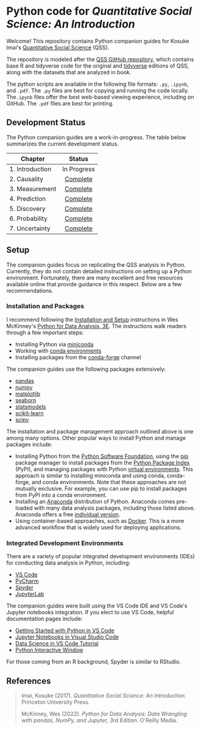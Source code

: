 # Python code for *Quantitative Social Science: An Introduction*

Welcome! This repository contains Python companion guides for Kosuke Imai's [Quantitative Social Science](https://press.princeton.edu/books/paperback/9780691175461/quantitative-social-science) (QSS). 

The repository is modeled after the [QSS GitHub repository](https://github.com/kosukeimai/qss), which contains base R and tidyverse code for the original and [tidyverse](https://press.princeton.edu/books/hardcover/9780691222271/quantitative-social-science) editions of QSS, along with the datasets that are analyzed in book. 

The python scripts are available in the following file formats: `.py`, `.ipynb`, and `.pdf`. The `.py` files are best for copying and running the code locally. The`.ipynb` files offer the best web-based viewing experience, including on GitHub. The `.pdf` files are best for printing. 

## Development Status

The Python companion guides are a work-in-progress. The table below summarizes the current development status. 

| Chapter | Status |
| --- |:---:|
| 1. Introduction | In Progress |
| 2. Causality | [Complete](https://github.com/jeffallen13/qsspy/tree/main/CAUSALITY) |
| 3. Measurement | [Complete](https://github.com/jeffallen13/qsspy/tree/main/MEASUREMENT) |
| 4. Prediction| [Complete](https://github.com/jeffallen13/qsspy/tree/main/PREDICTION) |
| 5. Discovery | [Complete](https://github.com/jeffallen13/qsspy/tree/main/DISCOVERY) |
| 6. Probability | [Complete](https://github.com/jeffallen13/qsspy/tree/main/PROBABILITY) |
| 7. Uncertainty| [Complete](https://github.com/jeffallen13/qsspy/tree/main/UNCERTAINTY) |

## Setup

The companion guides focus on replicating the QSS analysis in Python. Currently, they do not contain detailed instructions on setting up a Python environment. Fortunately, there are many excellent and free resources available online that provide guidance in this respect. Below are a few recommendations.

### Installation and Packages

I recommend following the [Installation and Setup](https://wesmckinney.com/book/preliminaries#installation_and_setup) instructions in Wes McKinney's [Python for Data Analysis, 3E](https://wesmckinney.com/book/). The instructions walk readers through a few important steps: 

- Installing Python via [miniconda](https://docs.conda.io/projects/miniconda/en/latest/) 
- Working with [conda environments](https://conda.io/projects/conda/en/latest/user-guide/index.html)
- Installing packages from the [conda-forge](https://conda-forge.org/) channel

The companion guides use the following packages extensively:

- [pandas](https://pandas.pydata.org/)
- [numpy](https://numpy.org/) 
- [matplotlib](https://matplotlib.org/)
- [seaborn](https://seaborn.pydata.org/)
- [statsmodels](https://www.statsmodels.org/stable/index.html)
- [scikit-learn](https://scikit-learn.org/stable/)
- [scipy](https://www.scipy.org/)

The installation and package management approach outlined above is one among many options. Other popular ways to install Python and manage packages include: 

- Installing Python from the [Python Software Foundation](https://www.python.org/downloads/), using the [pip](https://pip.pypa.io/en/stable/) package manager to install packages from the [Python Package Index](https://pypi.org/) (PyPI), and managing packages with Python [virtual environments](https://docs.python.org/3/tutorial/venv.html). This approach is similar to installing miniconda and using conda, conda-forge, and conda environments. Note that these approaches are not mutually exclusive. For example, you can use pip to install packages from PyPI into a conda environment.
- Installing an [Anaconda](https://www.anaconda.com/) distribution of Python. Anaconda comes pre-loaded with many data analysis packages, including those listed above. Anaconda offers a free [individual version](https://www.anaconda.com/pricing/individuals/). 
- Using container-based approaches, such as [Docker](https://www.docker.com/). This is a more advanced workflow that is widely used for deploying applications. 

### Integrated Development Environments

There are a variety of popular integrated development environments (IDEs) for conducting data analysis in Python, including:

- [VS Code](https://code.visualstudio.com/)
- [PyCharm](https://www.jetbrains.com/pycharm/)
- [Spyder](https://www.spyder-ide.org/) 
- [JupyterLab](https://jupyterlab.readthedocs.io/en/stable/)

The companion guides were built using the VS Code IDE and VS Code's Jupyter notebooks integration. If you elect to use VS Code, helpful documentation pages include:

- [Getting Started with Python in VS Code](https://code.visualstudio.com/docs/python/python-tutorial)
- [Jupyter Notebooks in Visual Studio Code](https://code.visualstudio.com/docs/datascience/jupyter-notebooks)
- [Data Science in VS Code Tutorial](https://code.visualstudio.com/docs/datascience/data-science-tutorial)
- [Python Interactive Window](https://code.visualstudio.com/docs/python/jupyter-support-py)

For those coming from an R background, Spyder is similar to RStudio.

## References

>Imai, Kosuke (2017). *Quantitative Social Science: An Introduction.* Princeton University Press. 
>
>McKinney, Wes (2022). *Python for Data Analysis: Data Wrangling with pandas, NumPy, and Jupyter, 3rd Edition.* O'Reilly Media.